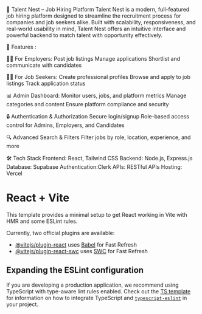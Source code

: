 💼 Talent Nest – Job Hiring Platform
Talent Nest is a modern, full-featured job hiring platform designed to streamline the recruitment process for companies and job seekers alike. Built with scalability, responsiveness, and real-world usability in mind, Talent Nest offers an intuitive interface and powerful backend to match talent with opportunity effectively.

🚀 Features :

🧑‍💼 For Employers:
Post job listings
Manage applications
Shortlist and communicate with candidates

👨‍💻 For Job Seekers:
Create professional profiles
Browse and apply to job listings
Track application status

📊 Admin Dashboard:
Monitor users, jobs, and platform metrics
Manage categories and content
Ensure platform compliance and security

🔒 Authentication & Authorization
Secure login/signup
Role-based access control for Admins, Employers, and Candidates

🔍 Advanced Search & Filters
Filter jobs by role, location, experience, and more

🛠️ Tech Stack
Frontend: React, Tailwind CSS
Backend: Node.js, Express.js
Database: Supabase
Authentication:Clerk
APIs: RESTful APIs
Hosting: Vercel



# React + Vite

This template provides a minimal setup to get React working in Vite with HMR and some ESLint rules.

Currently, two official plugins are available:

- [@vitejs/plugin-react](https://github.com/vitejs/vite-plugin-react/blob/main/packages/plugin-react) uses [Babel](https://babeljs.io/) for Fast Refresh
- [@vitejs/plugin-react-swc](https://github.com/vitejs/vite-plugin-react/blob/main/packages/plugin-react-swc) uses [SWC](https://swc.rs/) for Fast Refresh

## Expanding the ESLint configuration

If you are developing a production application, we recommend using TypeScript with type-aware lint rules enabled. Check out the [TS template](https://github.com/vitejs/vite/tree/main/packages/create-vite/template-react-ts) for information on how to integrate TypeScript and [`typescript-eslint`](https://typescript-eslint.io) in your project.
